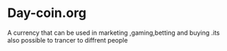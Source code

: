 # Day-coin.org
A currency that can be used in  marketing ,gaming,betting and buying .its also possible to trancer to diffrent people
